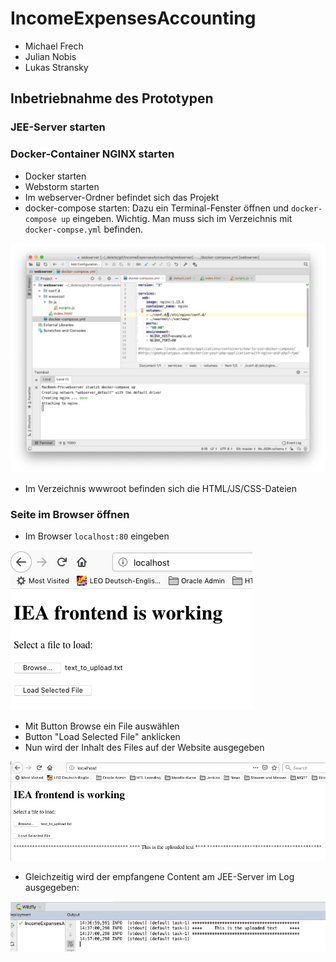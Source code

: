 # IncomeExpensesAccounting
- Michael Frech
- Julian Nobis
- Lukas Stransky


## Inbetriebnahme des Prototypen

### JEE-Server starten

### Docker-Container NGINX starten

- Docker starten
- Webstorm starten
- Im webserver-Ordner befindet sich das Projekt
- docker-compose starten: Dazu ein Terminal-Fenster öffnen und `docker-compose up` eingeben. Wichtig. Man muss sich im Verzeichnis mit `docker-compse.yml` befinden.

<img src="images/webstorm.png" />

- Im Verzeichnis wwwroot befinden sich die HTML/JS/CSS-Dateien

### Seite im Browser öffnen

- Im Browser `localhost:80` eingeben

<img src="images/formular01.png" />

- Mit Button Browse ein File auswählen
- Button "Load Selected File" anklicken
- Nun wird der Inhalt des Files auf der Website ausgegeben

<img src="images/formular02.png" />

- Gleichzeitig wird der empfangene Content am JEE-Server im Log ausgegeben:

<img src="images/wildfly-log.png" />
